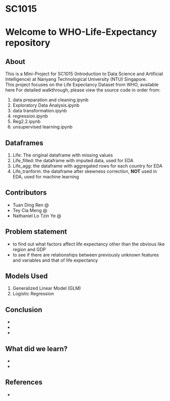 # SC1015
# Welcome to WHO-Life-Expectancy repository
## About
This is a Mini-Project for SC1015 (Introduction to Data Science and Artificial Intelligence) at Nanyang Technological University (NTU) Singapore. <br>
This project focuses on the Life Expectancy Dataset from WHO, available <href src=https://www.kaggle.com/datasets/kumarajarshi/life-expectancy-who>here</href>
For detailed walkthrough, please view the source code in order from:
1. data preparation and cleaning.ipynb
2. Exploratory Data Analysis.ipynb
3. data transformation.ipynb
4. regression.ipynb
5. Reg2.2.ipynb
6. unsupervised learning.ipynb

## Dataframes
1) Life: The original dataframe with missing values
2) Life_filled: the dataframe with imputed data, used for EDA
3) Life_agg: the dataframe with aggregated rows for each country for EDA
4) Life_tranform: the dataframe after skewness correction, **NOT** used in EDA, used for machine learning

## Contributors
- Tuan Ding Ren @
- Tey Cia Meng @
- Nathaniel Lo Tzin Ye @

## Problem statement
- to find out what factors affect life expectancy other than the obvious like region and GDP
- to see if there are relationships between previously unknown features and variables and that of life expectancy

## Models Used
1. Generalized Linear Model (GLM)
2. Logistic Regression

## Conclusion
- 
- 
- 

## What did we learn?
- 
- 

## References

- 
